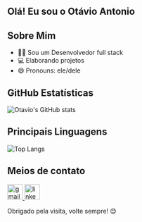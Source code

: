 ## Olá! Eu sou o Otávio Antonio

## Sobre Mim
- 👨‍💻 Sou um Desenvolvedor full stack
- 💻 Elaborando projetos
- 😄 Pronouns: ele/dele 


## GitHub Estatísticas

![Otavio's GitHub stats](https://github-readme-stats.vercel.app/api?username=otaviopereira10\&rank_icon=github)
## Principais Linguagens

![Top Langs](https://github-readme-stats.vercel.app/api/top-langs/?username=otaviopereira10&size_weight=0.2&count_weight=0.5)


## Meios de contato
<div align="left">
  <a href="otavioleedz@gmail.com" target="_blank">
    <img src="https://img.shields.io/static/v1?message=Gmail&logo=gmail&label=&color=D14836&logoColor=white&labelColor=&style=for-the-badge" height="35" alt="gmail logo"  />
  </a>
  <a href="https://www.linkedin.com/in/otavio-barbosa1/" target="_blank">
    <img src="https://img.shields.io/static/v1?message=LinkedIn&logo=linkedin&label=&color=0077B5&logoColor=white&labelColor=&style=for-the-badge" height="35" alt="linkedin logo"  />
  </a>
</div>


Obrigado pela visita, volte sempre! 😊








